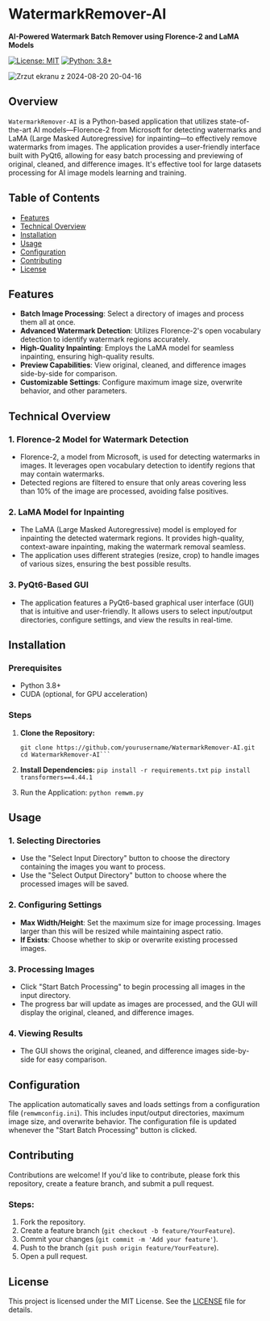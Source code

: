# WatermarkRemover-AI

**AI-Powered Watermark Batch Remover using Florence-2 and LaMA Models**

[![License: MIT](https://img.shields.io/badge/License-MIT-blue.svg)](https://opensource.org/licenses/MIT)
[![Python: 3.8+](https://img.shields.io/badge/Python-3.8%2B-blue.svg)](https://www.python.org/downloads/)

![Zrzut ekranu z 2024-08-20 20-04-16](https://github.com/user-attachments/assets/b96f1747-ef27-47bc-8738-9baf9ae9336a)

## Overview

`WatermarkRemover-AI` is a Python-based application that utilizes state-of-the-art AI models—Florence-2 from Microsoft for detecting watermarks and LaMA (Large Masked Autoregressive) for inpainting—to effectively remove watermarks from images. The application provides a user-friendly interface built with PyQt6, allowing for easy batch processing and previewing of original, cleaned, and difference images. It's effective tool for large datasets processing for AI image models learning and training.

## Table of Contents

- [Features](#features)
- [Technical Overview](#technical-overview)
- [Installation](#installation)
- [Usage](#usage)
- [Configuration](#configuration)
- [Contributing](#contributing)
- [License](#license)

## Features

- **Batch Image Processing**: Select a directory of images and process them all at once.
- **Advanced Watermark Detection**: Utilizes Florence-2's open vocabulary detection to identify watermark regions accurately.
- **High-Quality Inpainting**: Employs the LaMA model for seamless inpainting, ensuring high-quality results.
- **Preview Capabilities**: View original, cleaned, and difference images side-by-side for comparison.
- **Customizable Settings**: Configure maximum image size, overwrite behavior, and other parameters.

## Technical Overview

### 1. **Florence-2 Model for Watermark Detection**
   - Florence-2, a model from Microsoft, is used for detecting watermarks in images. It leverages open vocabulary detection to identify regions that may contain watermarks.
   - Detected regions are filtered to ensure that only areas covering less than 10% of the image are processed, avoiding false positives.

### 2. **LaMA Model for Inpainting**
   - The LaMA (Large Masked Autoregressive) model is employed for inpainting the detected watermark regions. It provides high-quality, context-aware inpainting, making the watermark removal seamless.
   - The application uses different strategies (resize, crop) to handle images of various sizes, ensuring the best possible results.

### 3. **PyQt6-Based GUI**
   - The application features a PyQt6-based graphical user interface (GUI) that is intuitive and user-friendly. It allows users to select input/output directories, configure settings, and view the results in real-time.

## Installation

### Prerequisites

- Python 3.8+
- CUDA (optional, for GPU acceleration)

### Steps

1. **Clone the Repository:**

   ```
   git clone https://github.com/yourusername/WatermarkRemover-AI.git
   cd WatermarkRemover-AI```

2. **Install Dependencies:** 
   ```pip install -r requirements.txt```
   ```pip install transformers==4.44.1```

4. Run the Application:
   ```python remwm.py```

## Usage

### 1. **Selecting Directories**
   - Use the "Select Input Directory" button to choose the directory containing the images you want to process.
   - Use the "Select Output Directory" button to choose where the processed images will be saved.

### 2. **Configuring Settings**
   - **Max Width/Height**: Set the maximum size for image processing. Images larger than this will be resized while maintaining aspect ratio.
   - **If Exists**: Choose whether to skip or overwrite existing processed images.

### 3. **Processing Images**
   - Click "Start Batch Processing" to begin processing all images in the input directory.
   - The progress bar will update as images are processed, and the GUI will display the original, cleaned, and difference images.

### 4. **Viewing Results**
   - The GUI shows the original, cleaned, and difference images side-by-side for easy comparison.

## Configuration

The application automatically saves and loads settings from a configuration file (`remwmconfig.ini`). This includes input/output directories, maximum image size, and overwrite behavior. The configuration file is updated whenever the "Start Batch Processing" button is clicked.

## Contributing

Contributions are welcome! If you'd like to contribute, please fork this repository, create a feature branch, and submit a pull request.

### Steps:

1. Fork the repository.
2. Create a feature branch (`git checkout -b feature/YourFeature`).
3. Commit your changes (`git commit -m 'Add your feature'`).
4. Push to the branch (`git push origin feature/YourFeature`).
5. Open a pull request.

## License

This project is licensed under the MIT License. See the [LICENSE](LICENSE) file for details.
   
